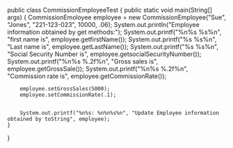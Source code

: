 public class CommissionEmployeeTest
{
    public static void main(String[] args)
    {
        CommissionEmoloyee employee = new CommissionEmployee("Sue", "Jones", "221-123-023", 10000, .06);
        System.out.println("Employee information obtained by get methods:");
        System.out.printf("%n%s %s%n", "first name is", employee.getfirstName());
        System.out.printf("%s %s%n", "Last name is", employee.getLastName());
        System.out.printf("%s %s%n", "Social Security Number is", employee.getsocialSecurityNumber());
        System.out.printf("%n%s %.2f%n", "Gross sales is", employee.getGrossSale());
        System.out.printf("%n%s %.2f%n", "Commission rate is", employee.getCommissionRate());

        employee.setGrossSales(5000);
        employee.setCommissionRate(.1);


        System.out.printf("%n%s: %n%n%s%n", "Update Employee information obtained by toString", employee);
    }
}
